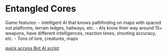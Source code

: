 # Entangled Cores
 Game features:
    - intelligent AI that knows pathfinding on maps with spaced out platforms, terrain ledges, hallways, etc.
    - AIs know their way around 15+ weapons, have different intelligences, reaction times, shooting accuracy, etc.
    - Tons of lore, creatures, maps

[quick access Bot AI script](Panda%20Fighter/Assets/Scripts/AI/BotAI.cs)
